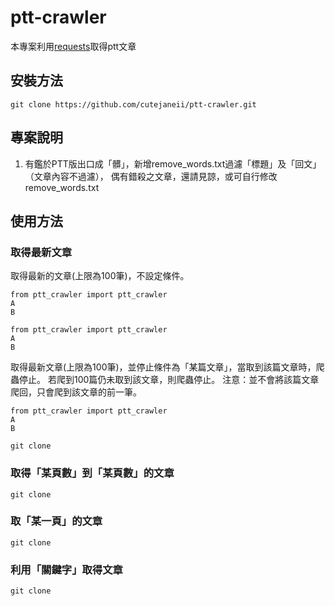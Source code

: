 # ptt-crawler

本專案利用[requests](https://github.com/requests/requests)取得ptt文章

## 安裝方法
<pre><code>git clone https://github.com/cutejaneii/ptt-crawler.git</code></pre>
## 專案說明
1. 有鑑於PTT版出口成「髒」，新增remove_words.txt過濾「標題」及「回文」（文章內容不過濾），
   偶有錯殺之文章，還請見諒，或可自行修改remove_words.txt

## 使用方法

### 取得最新文章

取得最新的文章(上限為100筆)，不設定條件。

<pre><code>from ptt_crawler import ptt_crawler
A
B</code></pre>

<pre><code>from ptt_crawler import ptt_crawler
A
B</code></pre>


取得最新文章(上限為100筆)，並停止條件為「某篇文章」，當取到該篇文章時，爬蟲停止。
若爬到100篇仍未取到該文章，則爬蟲停止。
注意：並不會將該篇文章爬回，只會爬到該文章的前一筆。

<pre><code>from ptt_crawler import ptt_crawler
A
B</code></pre>


<pre><code>git clone </code></pre>

### 取得「某頁數」到「某頁數」的文章

<pre><code>git clone </code></pre>

### 取「某一頁」的文章

<pre><code>git clone </code></pre>

### 利用「關鍵字」取得文章

<pre><code>git clone </code></pre>

